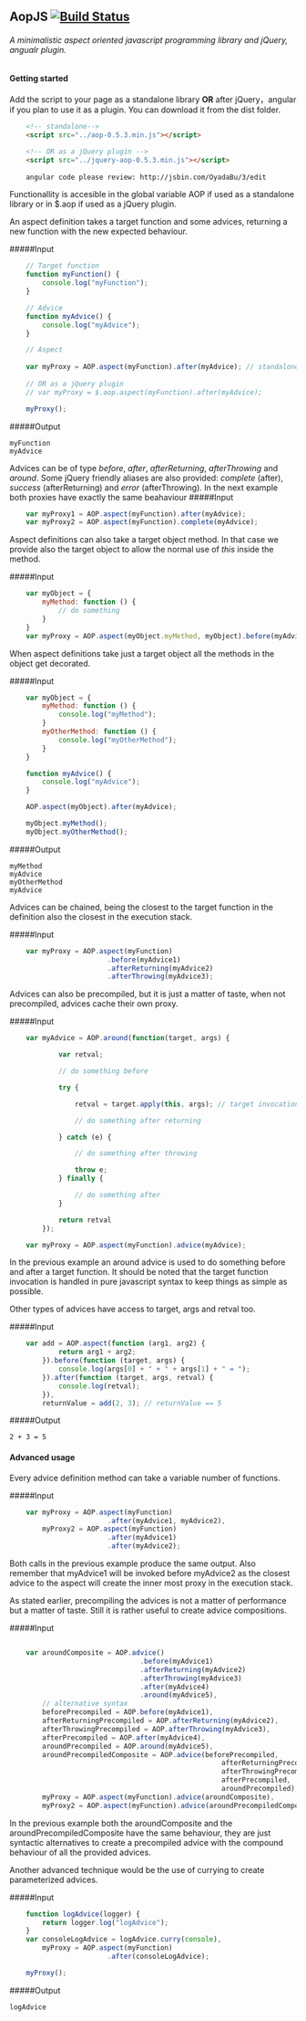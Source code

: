 ## AopJS [![Build Status](https://travis-ci.org/greengerong/aopjs.png?branch=master)](https://travis-ci.org/greengerong/aopjs)

###### A minimalistic aspect oriented javascript programming library and jQuery, angualr plugin.

#### Getting started

Add the script to your page as a standalone library **OR** after jQuery，angular if you plan to use it as a plugin. You can download it from the dist folder.

```html
    <!-- standalone-->
    <script src="../aop-0.5.3.min.js"></script>

    <!-- OR as a jQuery plugin -->
    <script src="../jquery-aop-0.5.3.min.js"></script>
    
    angular code please review: http://jsbin.com/OyadaBu/3/edit
```

Functionallity is accesible in the global variable AOP if used as a standalone library or in $.aop if used as a jQuery plugin.

An aspect definition takes a target function and some advices, returning a new function with the new expected behaviour.

#####Input
```javascript
    // Target function
    function myFunction() {
        console.log("myFunction");
    }

    // Advice
    function myAdvice() {
        console.log("myAdvice");
    }

    // Aspect
    
    var myProxy = AOP.aspect(myFunction).after(myAdvice); // standalone
    
    // OR as a jQuery plugin
    // var myProxy = $.aop.aspect(myFunction).after(myAdvice);

    myProxy();
```
#####Output
```
myFunction
myAdvice
```

Advices can be of type *before*, *after*, *afterReturning*, *afterThrowing* and *around*. Some jQuery friendly aliases are also provided: *complete* (after), *success* (afterReturning) and *error* (afterThrowing). In the next example both proxies have exactly the same beahaviour
#####Input
```javascript
    var myProxy1 = AOP.aspect(myFunction).after(myAdvice);
    var myProxy2 = AOP.aspect(myFunction).complete(myAdvice);
```

Aspect definitions can also take a target object method. In that case we provide also the target object to allow the normal use of *this* inside the method.

#####Input
```javascript
    var myObject = {
        myMethod: function () {
            // do something
        }
    }
    var myProxy = AOP.aspect(myObject.myMethod, myObject).before(myAdvice);
```

When aspect definitions take just a target object all the methods in the object get decorated.

#####Input
```javascript
    var myObject = {
        myMethod: function () {
            console.log("myMethod");
        }
        myOtherMethod: function () {
            console.log("myOtherMethod");
        }
    }

    function myAdvice() {
        console.log("myAdvice");
    }

    AOP.aspect(myObject).after(myAdvice);

    myObject.myMethod();
    myObject.myOtherMethod();
```
#####Output
```
myMethod
myAdvice
myOtherMethod
myAdvice
```

Advices can be chained, being the closest to the target function in the definition  also the closest in the execution stack.

#####Input
```javascript
    var myProxy = AOP.aspect(myFunction)
                        .before(myAdvice1)
                        .afterReturning(myAdvice2)
                        .afterThrowing(myAdvice3);
```

Advices can also be precompiled, but it is just a matter of taste, when not precompiled, advices cache their own proxy.

#####Input
```javascript    
    var myAdvice = AOP.around(function(target, args) {

            var retval;

            // do something before

            try {

                retval = target.apply(this, args); // target invocation

                // do something after returning

            } catch (e) {

                // do something after throwing

                throw e;
            } finally {

                // do something after
            }

            return retval
        });

    var myProxy = AOP.aspect(myFunction).advice(myAdvice);
```

In the previous example an around advice is used to do something before and after a target function. It should be noted that the target function invocation is handled in pure javascript syntax to keep things as simple as possible.

Other types of advices have access to target, args and retval too.

#####Input
```javascript
    var add = AOP.aspect(function (arg1, arg2) {
            return arg1 + arg2;
        }).before(function (target, args) {
            console.log(args[0] + " + " + args[1] + " = ");
        }).after(function (target, args, retval) {
            console.log(retval);
        }),
        returnValue = add(2, 3); // returnValue == 5
```
#####Output
```
2 + 3 = 5
```

#### Advanced usage

Every advice definition method can take a variable number of functions.

#####Input
```javascript
    var myProxy = AOP.aspect(myFunction)
                        .after(myAdvice1, myAdvice2),
        myProxy2 = AOP.aspect(myFunction)
                        .after(myAdvice1)
                        .after(myAdvice2);
```

Both calls in the previous example produce the same output. Also remember that myAdvice1 will be invoked before myAdvice2 as the closest advice to the aspect will create the inner most proxy in the execution stack. 

As stated earlier, precompiling the advices is not a matter of performance but a matter of taste. Still it is rather useful to create advice compositions.

#####Input
```javascript

    var aroundComposite = AOP.advice()
                                .before(myAdvice1)
                                .afterReturning(myAdvice2)
                                .afterThrowing(myAdvice3)
                                .after(myAdvice4)
                                .around(myAdvice5),
        // alternative syntax                        
        beforePrecompiled = AOP.before(myAdvice1),
        afterReturningPrecompiled = AOP.afterReturning(myAdvice2),
        afterThrowingPrecompiled = AOP.afterThrowing(myAdvice3),
        afterPrecompiled = AOP.after(myAdvice4),
        aroundPrecompiled = AOP.around(myAdvice5),
        aroundPrecompiledComposite = AOP.advice(beforePrecompiled,
                                                    afterReturningPrecompiled,
                                                    afterThrowingPrecompiled,
                                                    afterPrecompiled,
                                                    aroundPrecompiled),
        myProxy = AOP.aspect(myFunction).advice(aroundComposite),
        myProxy2 = AOP.aspect(myFunction).advice(aroundPrecompiledComposite);
```

In the previous example both the aroundComposite and the aroundPrecompiledComposite have the same behaviour, they are just syntactic alternatives to create a precompiled advice with the compound behaviour of all the provided advices.

Another advanced technique would be the use of currying to create parameterized advices.

#####Input
```javascript
    function logAdvice(logger) {
        return logger.log("logAdvice");
    }
    var consoleLogAdvice = logAdvice.curry(console),
        myProxy = AOP.aspect(myFunction)
                        .after(consoleLogAdvice);

    myProxy();
```
#####Output
```
logAdvice
```



